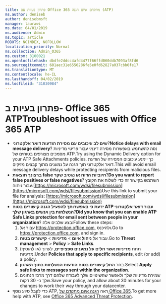 ```yaml
---
title: פתרון בעיות עם Office 365 מתקדם איום הגנה (ATP)
ms.author: deniseb
author: denisebmsft
manager: laurawi
ms.date: 04/01/2019
ms.audience: Admin
ms.topic: article
ROBOTS: NOINDEX, NOFOLLOW
localization_priority: Normal
ms.collection: Admin_O365
ms.custom: 3100021
ms.openlocfilehash: dbdfe2ddcc4afd4477f66ffd060ddb7093af8fd6
ms.sourcegitcommit: 601aec31e6556286fe5e0fd62827a037cbb6fe17
ms.translationtype: MT
ms.contentlocale: he-IL
ms.lasthandoff: 04/02/2019
ms.locfileid: "31030984"
---
```

# <a name="troubleshoot-issues-with-office-365-atp"></a><span data-ttu-id="0d129-102">פתרון בעיות ב- Office 365 ATP</span><span class="sxs-lookup"><span data-stu-id="0d129-102">Troubleshoot issues with Office 365 ATP</span></span>

- <span data-ttu-id="0d129-103">**שים לב עיכובים עם מסירת הודעות דואר אלקטרוני**?</span><span class="sxs-lookup"><span data-stu-id="0d129-103">**Notice delays with email message delivery**?</span></span> <span data-ttu-id="0d129-104">נסה להשתמש באפשרות מסירה דינמי עבור פריטי מדיניות מסמכים מצורפים בטוחים של ATP.</span><span class="sxs-lookup"><span data-stu-id="0d129-104">Try using the Dynamic Delivery option for your ATP Safe Attachments policies.</span></span> <span data-ttu-id="0d129-105">כך יימנע עיכובים המסירה של הודעת דואר אלקטרוני תוך הגנה על נמענים מתוך קבצים מזיקים.</span><span class="sxs-lookup"><span data-stu-id="0d129-105">This will avoid email message delivery delays while protecting recipients from malicious files.</span></span>
- <span data-ttu-id="0d129-106">**ברצונך תוצאות false חיוביות הדוח או נגטיב שקר**?</span><span class="sxs-lookup"><span data-stu-id="0d129-106">**Do you want to report false positives or false negatives**?</span></span> <span data-ttu-id="0d129-107">השתמש בקישור זה כדי לשלוח את הקובץ עבור ניתוח:[https://microsoft.com/wdsi/filesubmission](https://microsoft.com/wdsi/filesubmission)</span><span class="sxs-lookup"><span data-stu-id="0d129-107">Use this link to submit your file for analysis: [https://microsoft.com/wdsi/filesubmission](https://microsoft.com/wdsi/filesubmission)</span></span>
- <span data-ttu-id="0d129-108">**ידעת כי באפשרותך להפעיל הגנה קישורים בטוח ATP עבור דואר אלקטרוני הנשלחות בין אנשים בארגון שלך**?</span><span class="sxs-lookup"><span data-stu-id="0d129-108">**Did you know that you can enable ATP Safe Links protection for email sent between people in your organization**?</span></span> <span data-ttu-id="0d129-109">בצע שלבים אלה:</span><span class="sxs-lookup"><span data-stu-id="0d129-109">Follow these steps:</span></span>
    1. <span data-ttu-id="0d129-110">עבור אל https://protection.office.com, ולהיכנס.</span><span class="sxs-lookup"><span data-stu-id="0d129-110">Go to https://protection.office.com, and sign in.</span></span>
    2. <span data-ttu-id="0d129-111">עבור אל **ניהול איום** > **מדיניות** > **קישורים בטוח**.</span><span class="sxs-lookup"><span data-stu-id="0d129-111">Go to **Threat management** > **Policy** > **Safe Links**.</span></span>
    3. <span data-ttu-id="0d129-112">תחת **מדיניות אשר חלים על נמענים ספציפיים**, לערוך (או להוסיף) מדיניות.</span><span class="sxs-lookup"><span data-stu-id="0d129-112">Under **Policies that apply to specific recipients**, edit (or add) a policy.</span></span>
    4. <span data-ttu-id="0d129-113">בחר **החל קישורים בטוח הודעות הנשלחות בתוך הארגון**.</span><span class="sxs-lookup"><span data-stu-id="0d129-113">Select **Apply safe links to messages sent within the organization**.</span></span>
    5. <span data-ttu-id="0d129-114">שמירת מדיניות שלך ולאפשר שהשינויים שלך לעבודה שלהם דרך מרכז הנתונים שלך כ- 30 דקות.</span><span class="sxs-lookup"><span data-stu-id="0d129-114">Save your policy, and allow about 30 minutes for your changes to work their way through your datacenter.</span></span>
- <span data-ttu-id="0d129-115">כדי לקבל סיוע נוסף ATP, ראה [הגנה איום מתקדם של Office 365](https://docs.microsoft.com/office365/securitycompliance/office-365-atp).</span><span class="sxs-lookup"><span data-stu-id="0d129-115">To get more help with ATP, see [Office 365 Advanced Threat Protection](https://docs.microsoft.com/office365/securitycompliance/office-365-atp).</span></span>